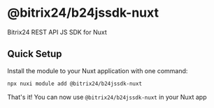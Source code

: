 # @bitrix24/b24jssdk-nuxt

Bitrix24 REST API JS SDK for Nuxt

## Quick Setup

Install the module to your Nuxt application with one command:

```bash
npx nuxi module add @bitrix24/b24jssdk-nuxt
```

That's it! You can now use `@bitrix24/b24jssdk-nuxt` in your Nuxt app